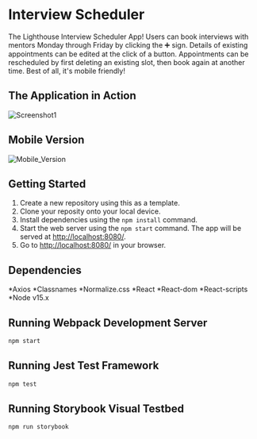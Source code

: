 # Interview Scheduler

The Lighthouse Interview Scheduler App! Users can book interviews with mentors Monday through Friday by clicking the ➕ sign. Details of existing appointments can be edited at the click of a button. Appointments can be rescheduled by first deleting an existing slot, then book again at another time. Best of all, it's mobile friendly!

## The Application in Action

![Screenshot1](https://user-images.githubusercontent.com/101907461/170416555-63da411a-6e15-4985-b588-7f4f1e77414a.gif)

## Mobile Version

![Mobile_Version](https://user-images.githubusercontent.com/101907461/170419704-a71c09c0-eada-4e2f-ae8f-7c95283ba44a.png)

## Getting Started

1. Create a new repository using this as a template.
2. Clone your reposity onto your local device.
3. Install dependencies using the `npm install` command.
4. Start the web server using the `npm start` command. The app will be served at <http://localhost:8080/>.
5. Go to <http://localhost:8080/> in your browser. 

## Dependencies

*Axios
*Classnames
*Normalize.css
*React
*React-dom
*React-scripts
*Node v15.x

## Running Webpack Development Server

```sh
npm start
```

## Running Jest Test Framework

```sh
npm test
```

## Running Storybook Visual Testbed

```sh
npm run storybook
```
